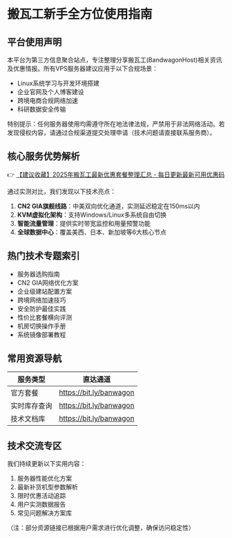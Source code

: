 # 搬瓦工新手全方位使用指南

## 平台使用声明
本平台为第三方信息聚合站点，专注整理分享搬瓦工(BandwagonHost)相关资讯及优惠情报。所有VPS服务器建议应用于以下合规场景：
- Linux系统学习与开发环境搭建
- 企业官网及个人博客建设
- 跨境电商合规网络加速
- 科研数据安全传输

特别提示：任何服务器使用均需遵守所在地法律法规，严禁用于非法网络活动。若发现侵权内容，请通过合规渠道提交处理申请（技术问题请直接联系服务商）。

## 核心服务优势解析
👉 [【建议收藏】2025年搬瓦工最新优惠套餐整理汇总 - 每日更新最新可用优惠码](https://bit.ly/banwagon)

通过实测对比，我们发现以下技术亮点：
1. **CN2 GIA旗舰线路**：中美双向优化通道，实测延迟稳定在150ms以内
2. **KVM虚拟化架构**：支持Windows/Linux多系统自由切换
3. **智能流量管理**：提供实时带宽监控和用量预警功能
4. **全球数据中心**：覆盖美西、日本、新加坡等6大核心节点

## 热门技术专题索引
- 服务器选购指南
- CN2 GIA网络优化方案
- 企业级建站配置方案
- 跨境网络加速技巧
- 安全防护最佳实践
- 性价比套餐横向评测
- 机房切换操作手册
- 系统镜像部署教程

## 常用资源导航
| 服务类型       | 直达通道                          |
|----------------|-----------------------------------|
| 官方套餐       | https://bit.ly/banwagon           |
| 实时库存查询   | https://bit.ly/banwagon           |
| 技术文档库     | https://bit.ly/banwagon           |

## 技术交流专区
我们持续更新以下实用内容：
1. 服务器性能优化方案
2. 最新补货机型参数解析
3. 限时优惠活动追踪
4. 用户实测数据报告
5. 常见问题解决方案库

（注：部分资源链接已根据用户需求进行优化调整，确保访问稳定性）